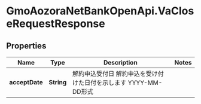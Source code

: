 # GmoAozoraNetBankOpenApi.VaCloseRequestResponse

## Properties
Name | Type | Description | Notes
------------ | ------------- | ------------- | -------------
**acceptDate** | **String** | 解約申込受付日 解約申込を受け付けた日付を示します YYYY-MM-DD形式  | 


